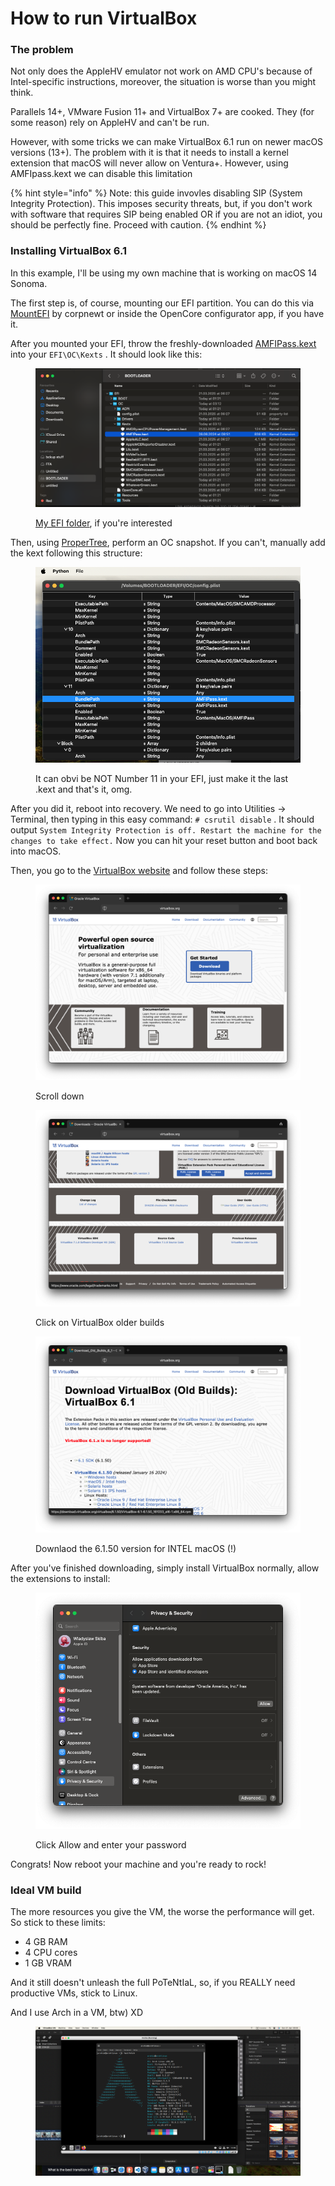 # How to run VirtualBox

### The problem

Not only does the AppleHV emulator not work on AMD CPU's because of Intel-specific instructions, moreover, the situation is worse than you might think.

Parallels 14+, VMware Fusion 11+ and VirtualBox 7+ are cooked. They (for some reason) rely on AppleHV and can't be run.&#x20;

However, with some tricks we can make VirtualBox 6.1 run on newer macOS versions (13+). The problem with it is that it needs to install a kernel extension that macOS will never allow on Ventura+. However, using AMFIpass.kext we can disable this limitation

{% hint style="info" %}
Note: this guide invovles disabling SIP (System Integrity Protection). This imposes security threats, but, if you don't work with software that requires SIP being enabled OR if you are not an idiot, you should be perfectly fine. Proceed with caution.
{% endhint %}

### Installing VirtualBox 6.1&#x20;

In this example, I'll be using my own machine that is working on macOS 14 Sonoma.

The first step is, of course, mounting our EFI partition. You can do this via [MountEFI](https://github.com/corpnewt/MountEFI) by corpnewt or inside the OpenCore configurator app, if you have it.&#x20;

After you mounted your EFI, throw the freshly-downloaded [AMFIPass.kext](https://github.com/bluppus20/AMFIPass/) into your `EFI\OC\Kexts` . It should look like this:

<figure><img src=".gitbook/assets/Screenshot 2025-04-27 at 03.14.28.png" alt=""><figcaption><p><a href="https://github.com/ztrixdev/B550M-R5600x-RX580-OpenCore">My EFI folder</a>, if you're interested</p></figcaption></figure>

Then, using [ProperTree](https://github.com/corpnewt/ProperTree), perform an OC snapshot. If you can't, manually add the kext following this structure:

<figure><img src=".gitbook/assets/Screenshot 2025-04-27 at 03.28.00.png" alt=""><figcaption><p>It can obvi be NOT Number 11 in your EFI, just make it the last .kext and that's it, omg.</p></figcaption></figure>

After you did it, reboot into recovery. We need to go into Utilities -> Terminal, then typing in this easy command: `# csrutil disable` . It should output `System Integrity Protection is off. Restart the machine for the changes to take effect.` Now you can hit your reset button and boot back into macOS.

Then, you go to the [VirtualBox website](https://www.virtualbox.org/) and follow these steps:

<figure><img src=".gitbook/assets/Screenshot 2025-04-27 at 03.30.05.png" alt=""><figcaption><p>Scroll down</p></figcaption></figure>

<figure><img src=".gitbook/assets/Screenshot 2025-04-27 at 03.30.16.png" alt=""><figcaption><p>Click on VirtualBox older builds</p></figcaption></figure>

<figure><img src=".gitbook/assets/Screenshot 2025-04-27 at 03.30.25.png" alt=""><figcaption><p>Downlaod the 6.1.50 version for INTEL macOS (!)</p></figcaption></figure>

After you've finished downloading, simply install VirtualBox normally, allow the extensions to install:

<figure><img src=".gitbook/assets/Screenshot 2025-04-27 at 03.31.30.png" alt=""><figcaption><p>Click Allow and enter your password</p></figcaption></figure>

Congrats! Now reboot your machine and you're ready to rock!

### Ideal VM build

The more resources you give the VM, the worse the performance will get. So stick to these limits:

* 4 GB RAM
* 4 CPU cores
* 1 GB VRAM

And it still doesn't unleash the full PoTeNtIaL, so, if you REALLY need productive VMs, stick to Linux.

And I use Arch in a VM, btw) XD

<figure><img src=".gitbook/assets/Screenshot 2025-04-27 at 06.00.14.png" alt=""><figcaption></figcaption></figure>
